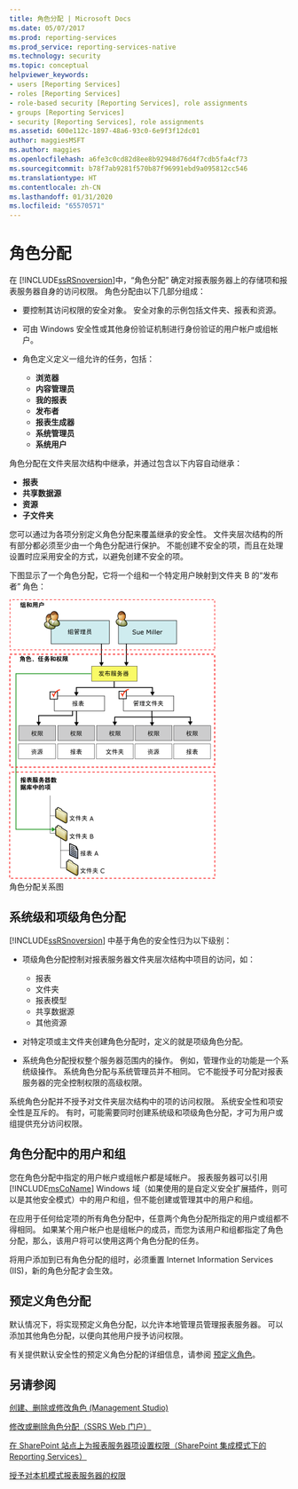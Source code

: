 ```yaml
---
title: 角色分配 | Microsoft Docs
ms.date: 05/07/2017
ms.prod: reporting-services
ms.prod_service: reporting-services-native
ms.technology: security
ms.topic: conceptual
helpviewer_keywords:
- users [Reporting Services]
- roles [Reporting Services]
- role-based security [Reporting Services], role assignments
- groups [Reporting Services]
- security [Reporting Services], role assignments
ms.assetid: 600e112c-1897-48a6-93c0-6e9f3f12dc01
author: maggiesMSFT
ms.author: maggies
ms.openlocfilehash: a6fe3c0cd82d8ee8b92948d76d4f7cdb5fa4cf73
ms.sourcegitcommit: b78f7ab9281f570b87f96991ebd9a095812cc546
ms.translationtype: HT
ms.contentlocale: zh-CN
ms.lasthandoff: 01/31/2020
ms.locfileid: "65570571"
---
```

# <a name="role-assignments"></a>角色分配

在 [!INCLUDE[ssRSnoversion](../../includes/ssrsnoversion-md.md)]中，“角色分配”  确定对报表服务器上的存储项和报表服务器自身的访问权限。 角色分配由以下几部分组成：  
  
- 要控制其访问权限的安全对象。 安全对象的示例包括文件夹、报表和资源。  
  
- 可由 Windows 安全性或其他身份验证机制进行身份验证的用户帐户或组帐户。  
  
- 角色定义定义一组允许的任务，包括：
  - **浏览器**
  - **内容管理员**
  - **我的报表**
  - **发布者**
  - **报表生成器**
  - **系统管理员**
  - **系统用户**

 角色分配在文件夹层次结构中继承，并通过包含以下内容自动继承：

- **报表**
- **共享数据源**
- **资源**
- **子文件夹**

您可以通过为各项分别定义角色分配来覆盖继承的安全性。 文件夹层次结构的所有部分都必须至少由一个角色分配进行保护。 不能创建不安全的项，而且在处理设置时应采用安全的方式，以避免创建不安全的项。  
  
 下图显示了一个角色分配，它将一个组和一个特定用户映射到文件夹 B 的“发布者”  角色：  
  
 ![角色分配关系图](../../reporting-services/security/media/report-securityarch.gif "角色分配关系图")  
角色分配关系图  
  
## <a name="system-level-and-item-level-role-assignments"></a>系统级和项级角色分配

 [!INCLUDE[ssRSnoversion](../../includes/ssrsnoversion-md.md)] 中基于角色的安全性归为以下级别：

- 项级角色分配控制对报表服务器文件夹层次结构中项目的访问，如：
  - 报表
  - 文件夹
  - 报表模型
  - 共享数据源
  - 其他资源

- 对特定项或主文件夹创建角色分配时，定义的就是项级角色分配。

- 系统角色分配授权整个服务器范围内的操作。 例如，管理作业的功能是一个系统级操作。 系统角色分配与系统管理员并不相同。 它不能授予可分配对报表服务器的完全控制权限的高级权限。

系统角色分配并不授予对文件夹层次结构中的项的访问权限。 系统安全性和项安全性是互斥的。 有时，可能需要同时创建系统级和项级角色分配，才可为用户或组提供充分访问权限。

## <a name="users-and-groups-in-role-assignments"></a>角色分配中的用户和组

 您在角色分配中指定的用户帐户或组帐户都是域帐户。 报表服务器可以引用 [!INCLUDE[msCoName](../../includes/msconame-md.md)] Windows 域（如果使用的是自定义安全扩展插件，则可以是其他安全模式）中的用户和组，但不能创建或管理其中的用户和组。

在应用于任何给定项的所有角色分配中，任意两个角色分配所指定的用户或组都不得相同。 如果某个用户帐户也是组帐户的成员，而您为该用户和组都指定了角色分配，那么，该用户将可以使用这两个角色分配的任务。

将用户添加到已有角色分配的组时，必须重置 Internet Information Services (IIS)，新的角色分配才会生效。

## <a name="predefined-role-assignments"></a>预定义角色分配

 默认情况下，将实现预定义角色分配，以允许本地管理员管理报表服务器。 可以添加其他角色分配，以便向其他用户授予访问权限。

 有关提供默认安全性的预定义角色分配的详细信息，请参阅 [预定义角色](../../reporting-services/security/role-definitions-predefined-roles.md)。  

## <a name="see-also"></a>另请参阅

 [创建、删除或修改角色 (Management Studio)](../../reporting-services/security/role-definitions-create-delete-or-modify.md)

 [修改或删除角色分配（SSRS Web 门户）](../../reporting-services/security/role-assignments-modify-or-delete.md)

 [在 SharePoint 站点上为报表服务器项设置权限（SharePoint 集成模式下的 Reporting Services）](../../reporting-services/security/set-permissions-for-report-server-items-on-a-sharepoint-site.md)

 [授予对本机模式报表服务器的权限](../../reporting-services/security/granting-permissions-on-a-native-mode-report-server.md)  
